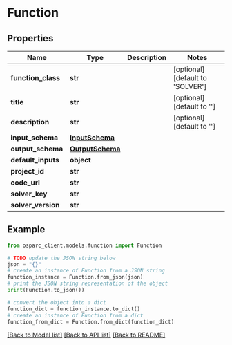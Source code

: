# Function


## Properties

Name | Type | Description | Notes
------------ | ------------- | ------------- | -------------
**function_class** | **str** |  | [optional] [default to 'SOLVER']
**title** | **str** |  | [optional] [default to '']
**description** | **str** |  | [optional] [default to '']
**input_schema** | [**InputSchema**](InputSchema.md) |  | 
**output_schema** | [**OutputSchema**](OutputSchema.md) |  | 
**default_inputs** | **object** |  | 
**project_id** | **str** |  | 
**code_url** | **str** |  | 
**solver_key** | **str** |  | 
**solver_version** | **str** |  | 

## Example

```python
from osparc_client.models.function import Function

# TODO update the JSON string below
json = "{}"
# create an instance of Function from a JSON string
function_instance = Function.from_json(json)
# print the JSON string representation of the object
print(Function.to_json())

# convert the object into a dict
function_dict = function_instance.to_dict()
# create an instance of Function from a dict
function_from_dict = Function.from_dict(function_dict)
```
[[Back to Model list]](../README.md#documentation-for-models) [[Back to API list]](../README.md#documentation-for-api-endpoints) [[Back to README]](../README.md)


